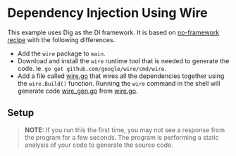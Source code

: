 # Dependency Injection Using Wire

This example uses Dig as the DI framework. It is based on [no-framework recipe](../no-framework) with the following
differences.

* Add the `wire` package to `main`.
* Download and install the `wire` runtime tool that is needed to generate the code. ie. `go get github.com/google/wire/cmd/wire`.
* Add a file called [wire.go](wire.go) that wires all the dependencies together using the `wire.Build()` function. Running the `wire` command in the shell will generate code [wire_gen.go](wire_gen.go) from [wire.go](wire.go).

## Setup

> **NOTE:**
> If you run this the first time, you may not see a response from the program for a few seconds. The program is performing a static analysis of your code to generate the source code.
